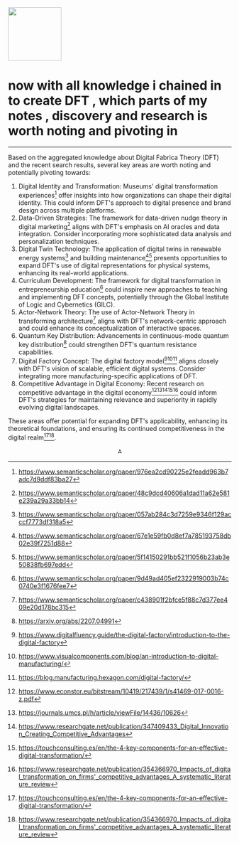 <img src="https://r2cdn.perplexity.ai/pplx-full-logo-primary-dark%402x.png" class="logo" width="120"/>

# now with all knowledge i chained in to create DFT , which parts of my notes , discovery and research is worth noting and pivoting in

---
Based on the aggregated knowledge about Digital Fabrica Theory (DFT) and the recent search results, several key areas are worth noting and potentially pivoting towards:

1. Digital Identity and Transformation: Museums' digital transformation experiences[^1] offer insights into how organizations can shape their digital identity. This could inform DFT's approach to digital presence and brand design across multiple platforms.
2. Data-Driven Strategies: The framework for data-driven nudge theory in digital marketing[^2] aligns with DFT's emphasis on AI oracles and data integration. Consider incorporating more sophisticated data analysis and personalization techniques.
3. Digital Twin Technology: The application of digital twins in renewable energy systems[^3] and building maintenance[^7][^8] presents opportunities to expand DFT's use of digital representations for physical systems, enhancing its real-world applications.
4. Curriculum Development: The framework for digital transformation in entrepreneurship education[^4] could inspire new approaches to teaching and implementing DFT concepts, potentially through the Global Institute of Logic and Cybernetics (GILC).
5. Actor-Network Theory: The use of Actor-Network Theory in transforming architecture[^5] aligns with DFT's network-centric approach and could enhance its conceptualization of interactive spaces.
6. Quantum Key Distribution: Advancements in continuous-mode quantum key distribution[^6] could strengthen DFT's quantum resistance capabilities.
7. Digital Factory Concept: The digital factory model[^9][^11][^13] aligns closely with DFT's vision of scalable, efficient digital systems. Consider integrating more manufacturing-specific applications of DFT.
8. Competitive Advantage in Digital Economy: Recent research on competitive advantage in the digital economy[^10][^12][^14][^15][^16] could inform DFT's strategies for maintaining relevance and superiority in rapidly evolving digital landscapes.

These areas offer potential for expanding DFT's applicability, enhancing its theoretical foundations, and ensuring its continued competitiveness in the digital realm[^15][^16].

<div style="text-align: center">⁂</div>

[^1]: https://www.semanticscholar.org/paper/976ea2cd90225e2feadd963b7adc7d9ddf83ba27

[^2]: https://www.semanticscholar.org/paper/48c9dcd40606a1dad11a62e581e239a29a33bb14

[^3]: https://www.semanticscholar.org/paper/057ab284c3d7259e9346f129acccf7773df318a5

[^4]: https://www.semanticscholar.org/paper/9d49ad405ef2322919003b74c0740e3f1676fee7

[^5]: https://www.semanticscholar.org/paper/c438901f2bfce5f88c7d377ee409e20d178bc315

[^6]: https://arxiv.org/abs/2207.04991

[^7]: https://www.semanticscholar.org/paper/67e1e59fb0d8ef7a785193758db02e39f7251d88

[^8]: https://www.semanticscholar.org/paper/5f14150291bb521f1056b23ab3e50838fb697edd

[^9]: https://www.digitalfluency.guide/the-digital-factory/introduction-to-the-digital-factory

[^10]: https://www.econstor.eu/bitstream/10419/217439/1/s41469-017-0016-z.pdf

[^11]: https://www.visualcomponents.com/blog/an-introduction-to-digital-manufacturing/

[^12]: https://journals.umcs.pl/h/article/viewFile/14436/10626

[^13]: https://blog.manufacturing.hexagon.com/digital-factory/

[^14]: https://www.researchgate.net/publication/347409433_Digital_Innovation_Creating_Competitive_Advantages

[^15]: https://touchconsulting.es/en/the-4-key-components-for-an-effective-digital-transformation/

[^16]: https://www.researchgate.net/publication/354366970_Impacts_of_digital_transformation_on_firms'_competitive_advantages_A_systematic_literature_review

